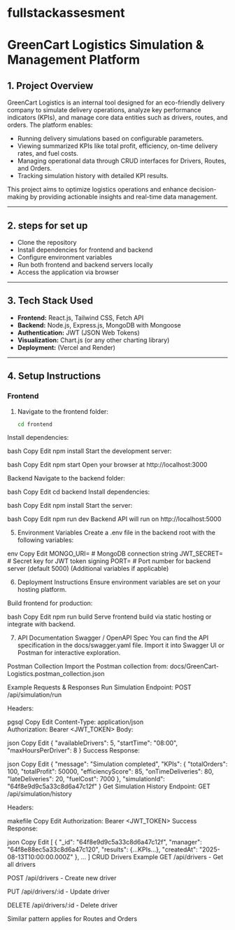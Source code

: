 # fullstackassesment
# GreenCart Logistics Simulation & Management Platform

## 1. Project Overview 

GreenCart Logistics is an internal tool designed for an eco-friendly delivery company to simulate delivery operations, analyze key performance indicators (KPIs), and manage core data entities such as drivers, routes, and orders. The platform enables:

- Running delivery simulations based on configurable parameters.
- Viewing summarized KPIs like total profit, efficiency, on-time delivery rates, and fuel costs.
- Managing operational data through CRUD interfaces for Drivers, Routes, and Orders.
- Tracking simulation history with detailed KPI results.

This project aims to optimize logistics operations and enhance decision-making by providing actionable insights and real-time data management.

---

## 2. steps for set up

- Clone the repository
- Install dependencies for frontend and backend
- Configure environment variables
- Run both frontend and backend servers locally
- Access the application via browser

---

## 3. Tech Stack Used

- **Frontend:** React.js, Tailwind CSS, Fetch API
- **Backend:** Node.js, Express.js, MongoDB with Mongoose
- **Authentication:** JWT (JSON Web Tokens)
- **Visualization:** Chart.js (or any other charting library)
- **Deployment:** (Vercel and Render)

---

## 4. Setup Instructions

### Frontend

1. Navigate to the frontend folder:
   ```bash
   cd frontend

Install dependencies:

bash
Copy
Edit
npm install
Start the development server:

bash
Copy
Edit
npm start
Open your browser at http://localhost:3000

Backend
Navigate to the backend folder:

bash
Copy
Edit
cd backend
Install dependencies:

bash
Copy
Edit
npm install
Start the server:

bash
Copy
Edit
npm run dev
Backend API will run on http://localhost:5000

5. Environment Variables
Create a .env file in the backend root with the following variables:

env
Copy
Edit
MONGO_URI=               # MongoDB connection string
JWT_SECRET=              # Secret key for JWT token signing
PORT=                    # Port number for backend server (default 5000)
(Additional variables if applicable)

6. Deployment Instructions
Ensure environment variables are set on your hosting platform.

Build frontend for production:

bash
Copy
Edit
npm run build
Serve frontend build via static hosting or integrate with backend.

7. API Documentation
Swagger / OpenAPI Spec
You can find the API specification in the docs/swagger.yaml file.
Import it into Swagger UI or Postman for interactive exploration.

Postman Collection
Import the Postman collection from:
docs/GreenCart-Logistics.postman_collection.json

Example Requests & Responses
Run Simulation
Endpoint: POST /api/simulation/run

Headers:

pgsql
Copy
Edit
Content-Type: application/json  
Authorization: Bearer <JWT_TOKEN>
Body:

json
Copy
Edit
{
  "availableDrivers": 5,
  "startTime": "08:00",
  "maxHoursPerDriver": 8
}
Success Response:

json
Copy
Edit
{
  "message": "Simulation completed",
  "KPIs": {
    "totalOrders": 100,
    "totalProfit": 50000,
    "efficiencyScore": 85,
    "onTimeDeliveries": 80,
    "lateDeliveries": 20,
    "fuelCost": 7000
  },
  "simulationId": "64f8e9d9c5a33c8d6a47c12f"
}
Get Simulation History
Endpoint: GET /api/simulation/history

Headers:

makefile
Copy
Edit
Authorization: Bearer <JWT_TOKEN>
Success Response:

json
Copy
Edit
[
  {
    "_id": "64f8e9d9c5a33c8d6a47c12f",
    "manager": "64f8e88ec5a33c8d6a47c120",
    "results": {...KPIs...},
    "createdAt": "2025-08-13T10:00:00.000Z"
  },
  ...
]
CRUD Drivers Example
GET /api/drivers - Get all drivers

POST /api/drivers - Create new driver

PUT /api/drivers/:id - Update driver

DELETE /api/drivers/:id - Delete driver

Similar pattern applies for Routes and Orders

